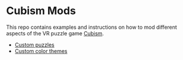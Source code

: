 # Cubism Mods

This repo contains examples and instructions on how to mod different aspects of the VR puzzle game [Cubism](https://www.oculus.com/experiences/quest/2264524423619421/?locale=en_US).

* [Custom puzzles](https://github.com/cubismvr/CubismMods/blob/main/CustomPuzzles/README.md)
* [Custom color themes](https://github.com/cubismvr/CubismMods/blob/main/CustomColorTheme)

